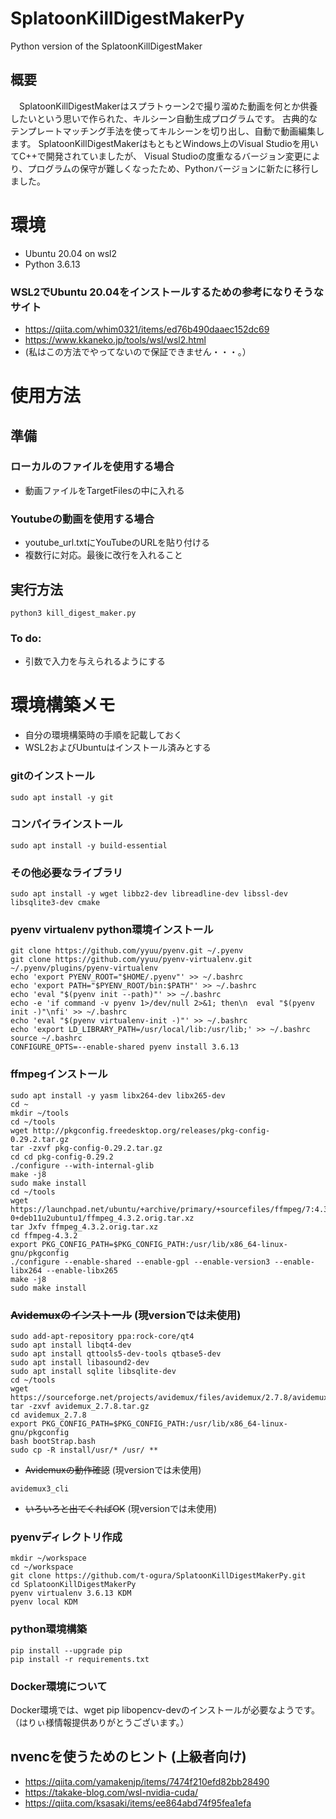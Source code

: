 # SplatoonKillDigestMakerPy
Python version of the SplatoonKillDigestMaker

## 概要
　SplatoonKillDigestMakerはスプラトゥーン2で撮り溜めた動画を何とか供養したいという思いで作られた、キルシーン自動生成プログラムです。
古典的なテンプレートマッチング手法を使ってキルシーンを切り出し、自動で動画編集します。
SplatoonKillDigestMakerはもともとWindows上のVisual Studioを用いてC++で開発されていましたが、
Visual Studioの度重なるバージョン変更により、プログラムの保守が難しくなったため、Pythonバージョンに新たに移行しました。

# 環境
- Ubuntu 20.04 on wsl2
- Python 3.6.13

### WSL2でUbuntu 20.04をインストールするための参考になりそうなサイト
- https://qiita.com/whim0321/items/ed76b490daaec152dc69
- https://www.kkaneko.jp/tools/wsl/wsl2.html
- (私はこの方法でやってないので保証できません・・・。）

# 使用方法
## 準備
### ローカルのファイルを使用する場合
- 動画ファイルをTargetFilesの中に入れる

### Youtubeの動画を使用する場合
- youtube_url.txtにYouTubeのURLを貼り付ける
- 複数行に対応。最後に改行を入れること

## 実行方法
```
python3 kill_digest_maker.py
```

### To do: 
- 引数で入力を与えられるようにする

# 環境構築メモ
- 自分の環境構築時の手順を記載しておく
- WSL2およびUbuntuはインストール済みとする
### gitのインストール
```
sudo apt install -y git
```
### コンパイラインストール
```
sudo apt install -y build-essential
```
### その他必要なライブラリ
```
sudo apt install -y wget libbz2-dev libreadline-dev libssl-dev libsqlite3-dev cmake
```
### pyenv virtualenv python環境インストール
```
git clone https://github.com/yyuu/pyenv.git ~/.pyenv
git clone https://github.com/yyuu/pyenv-virtualenv.git ~/.pyenv/plugins/pyenv-virtualenv
echo 'export PYENV_ROOT="$HOME/.pyenv"' >> ~/.bashrc
echo 'export PATH="$PYENV_ROOT/bin:$PATH"' >> ~/.bashrc
echo 'eval "$(pyenv init --path)"' >> ~/.bashrc
echo -e 'if command -v pyenv 1>/dev/null 2>&1; then\n  eval "$(pyenv init -)"\nfi' >> ~/.bashrc
echo 'eval "$(pyenv virtualenv-init -)"' >> ~/.bashrc
echo 'export LD_LIBRARY_PATH=/usr/local/lib:/usr/lib;' >> ~/.bashrc
source ~/.bashrc
CONFIGURE_OPTS=--enable-shared pyenv install 3.6.13
```
### ffmpegインストール
```
sudo apt install -y yasm libx264-dev libx265-dev
cd ~
mkdir ~/tools
cd ~/tools
wget http://pkgconfig.freedesktop.org/releases/pkg-config-0.29.2.tar.gz
tar -zxvf pkg-config-0.29.2.tar.gz
cd cd pkg-config-0.29.2
./configure --with-internal-glib
make -j8
sudo make install
cd ~/tools
wget https://launchpad.net/ubuntu/+archive/primary/+sourcefiles/ffmpeg/7:4.3.2-0+deb11u2ubuntu1/ffmpeg_4.3.2.orig.tar.xz
tar Jxfv ffmpeg_4.3.2.orig.tar.xz
cd ffmpeg-4.3.2
export PKG_CONFIG_PATH=$PKG_CONFIG_PATH:/usr/lib/x86_64-linux-gnu/pkgconfig
./configure --enable-shared --enable-gpl --enable-version3 --enable-libx264 --enable-libx265
make -j8
sudo make install
```
### ~~Avidemuxのインストール~~ (現versionでは未使用)
```
sudo add-apt-repository ppa:rock-core/qt4
sudo apt install libqt4-dev
sudo apt install qttools5-dev-tools qtbase5-dev
sudo apt install libasound2-dev
sudo apt install sqlite libsqlite-dev
cd ~/tools
wget https://sourceforge.net/projects/avidemux/files/avidemux/2.7.8/avidemux_2.7.8.tar.gz
tar -zxvf avidemux_2.7.8.tar.gz
cd avidemux_2.7.8
export PKG_CONFIG_PATH=$PKG_CONFIG_PATH:/usr/lib/x86_64-linux-gnu/pkgconfig
bash bootStrap.bash
sudo cp -R install/usr/* /usr/ **
```
-  ~~Avidemuxの動作確認~~ (現versionでは未使用)
```
avidemux3_cli
```
- ~~いろいろと出てくればOK~~ (現versionでは未使用)

### pyenvディレクトリ作成
```
mkdir ~/workspace
cd ~/workspace
git clone https://github.com/t-ogura/SplatoonKillDigestMakerPy.git
cd SplatoonKillDigestMakerPy
pyenv virtualenv 3.6.13 KDM
pyenv local KDM
```
### python環境構築
```
pip install --upgrade pip
pip install -r requirements.txt
```

### Docker環境について
Docker環境では、wget pip libopencv-devのインストールが必要なようです。
（はりぃ様情報提供ありがとうございます。）

## nvencを使うためのヒント (上級者向け)
- https://qiita.com/yamakenjp/items/7474f210efd82bb28490
- https://takake-blog.com/wsl-nvidia-cuda/
- https://qiita.com/ksasaki/items/ee864abd74f95fea1efa

